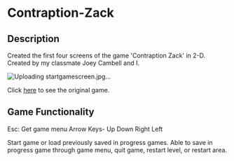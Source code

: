 # Contraption-Zack
## Description
Created the first four screens of the game 'Contraption Zack' in 2-D. Created by my classmate Joey Cambell and I. 

![Uploading startgamescreen.jpg…]()


Click [here](https://classicreload.com/contraption-zack.html) to see the original game.

## Game Functionality
Esc: Get game menu
Arrow Keys-
Up
Down
Right
Left

Start game or load previously saved in progress games. Able to save in progress game through game menu, quit game, restart level, or restart area.
